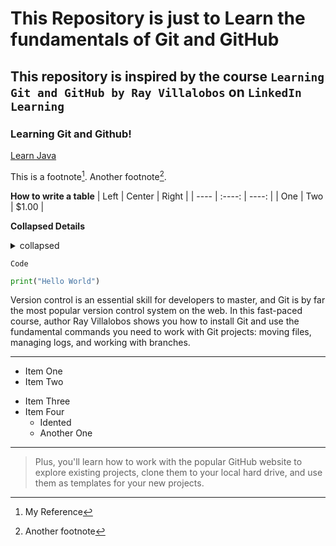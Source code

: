 # This Repository is just to Learn the fundamentals of Git and GitHub
## This repository is inspired by the course `Learning Git and GitHub by Ray Villalobos` on `LinkedIn Learning`
### Learning Git and Github!
 
[Learn Java](www.learnjava.com)

This is a footnote[^1]. Another footnote[^2].
[^1]: My Reference
[^2]: Another footnote


**How to write a table**
| Left | Center | Right |
| ---- | :----: | ----: |
| One  | Two    | $1.00 |


**Collapsed Details**
<details>
  <summary>collapsed</summary>
  This is the copy for the collapsed text
</details>


`Code`
```py
print("Hello World")
```

Version control is an essential skill for developers to master, and Git is by far the most popular version control system on the web. In this fast-paced course, author Ray Villalobos shows you how to install Git and use the fundamental commands you need to work with Git projects: moving files, managing logs, and working with branches.

***

- Item One
- Item Two

* Item Three
* Item Four
  - Idented
  - Another One
 
***

>Plus, you'll learn how to work with the popular GitHub website to explore existing projects, clone them to your local hard drive, and use them as templates for your new projects.

